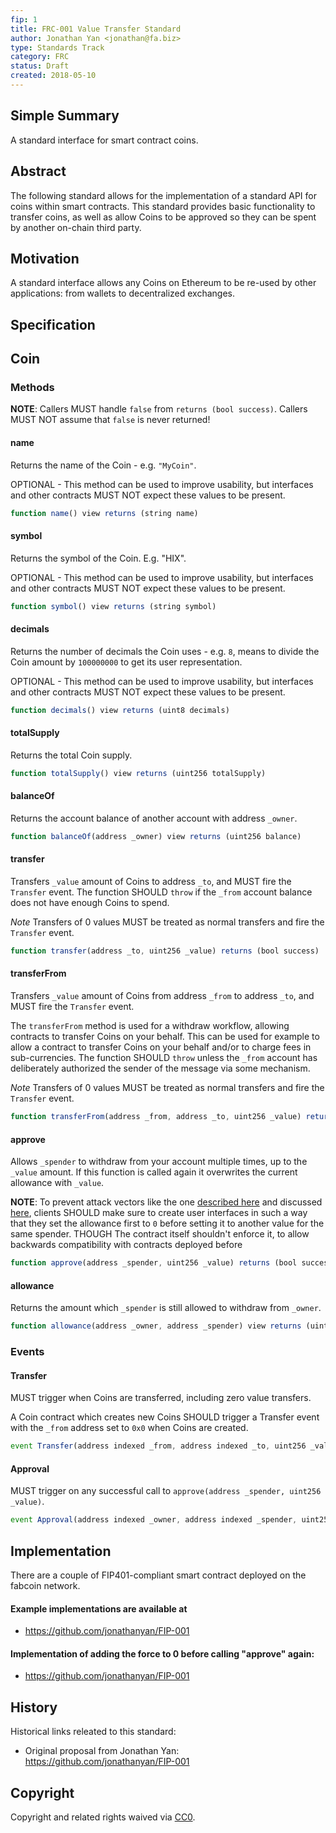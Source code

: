 ```yaml
---
fip: 1
title: FRC-001 Value Transfer Standard
author: Jonathan Yan <jonathan@fa.biz>
type: Standards Track
category: FRC
status: Draft
created: 2018-05-10
---
```


## Simple Summary

A standard interface for smart contract coins.


## Abstract

The following standard allows for the implementation of a standard API for coins within smart contracts.
This standard provides basic functionality to transfer coins, as well as allow Coins to be approved so they can be spent by another on-chain third party.


## Motivation

A standard interface allows any Coins on Ethereum to be re-used by other applications: from wallets to decentralized exchanges.


## Specification

## Coin
### Methods

**NOTE**: Callers MUST handle `false` from `returns (bool success)`.  Callers MUST NOT assume that `false` is never returned!


#### name

Returns the name of the Coin - e.g. `"MyCoin"`.

OPTIONAL - This method can be used to improve usability,
but interfaces and other contracts MUST NOT expect these values to be present.


``` js
function name() view returns (string name)
```


#### symbol

Returns the symbol of the Coin. E.g. "HIX".

OPTIONAL - This method can be used to improve usability,
but interfaces and other contracts MUST NOT expect these values to be present.

``` js
function symbol() view returns (string symbol)
```



#### decimals

Returns the number of decimals the Coin uses - e.g. `8`, means to divide the Coin amount by `100000000` to get its user representation.

OPTIONAL - This method can be used to improve usability,
but interfaces and other contracts MUST NOT expect these values to be present.

``` js
function decimals() view returns (uint8 decimals)
```


#### totalSupply

Returns the total Coin supply.

``` js
function totalSupply() view returns (uint256 totalSupply)
```



#### balanceOf

Returns the account balance of another account with address `_owner`.

``` js
function balanceOf(address _owner) view returns (uint256 balance)
```



#### transfer

Transfers `_value` amount of Coins to address `_to`, and MUST fire the `Transfer` event.
The function SHOULD `throw` if the `_from` account balance does not have enough Coins to spend.

*Note* Transfers of 0 values MUST be treated as normal transfers and fire the `Transfer` event.

``` js
function transfer(address _to, uint256 _value) returns (bool success)
```



#### transferFrom

Transfers `_value` amount of Coins from address `_from` to address `_to`, and MUST fire the `Transfer` event.

The `transferFrom` method is used for a withdraw workflow, allowing contracts to transfer Coins on your behalf.
This can be used for example to allow a contract to transfer Coins on your behalf and/or to charge fees in sub-currencies.
The function SHOULD `throw` unless the `_from` account has deliberately authorized the sender of the message via some mechanism.

*Note* Transfers of 0 values MUST be treated as normal transfers and fire the `Transfer` event.

``` js
function transferFrom(address _from, address _to, uint256 _value) returns (bool success)
```



#### approve

Allows `_spender` to withdraw from your account multiple times, up to the `_value` amount. If this function is called again it overwrites the current allowance with `_value`.

**NOTE**: To prevent attack vectors like the one [described here](https://docs.google.com/document/d/1YLPtQxZu1UAvO9cZ1O2RPXBbT0mooh4DYKjA_jp-RLM/) and discussed [here](https://github.com/ethereum/EIPs/issues/20#issuecomment-263524729),
clients SHOULD make sure to create user interfaces in such a way that they set the allowance first to `0` before setting it to another value for the same spender.
THOUGH The contract itself shouldn't enforce it, to allow backwards compatibility with contracts deployed before

``` js
function approve(address _spender, uint256 _value) returns (bool success)
```


#### allowance

Returns the amount which `_spender` is still allowed to withdraw from `_owner`.

``` js
function allowance(address _owner, address _spender) view returns (uint256 remaining)
```



### Events


#### Transfer

MUST trigger when Coins are transferred, including zero value transfers.

A Coin contract which creates new Coins SHOULD trigger a Transfer event with the `_from` address set to `0x0` when Coins are created.

``` js
event Transfer(address indexed _from, address indexed _to, uint256 _value)
```



#### Approval

MUST trigger on any successful call to `approve(address _spender, uint256 _value)`.

``` js
event Approval(address indexed _owner, address indexed _spender, uint256 _value)
```



## Implementation

There are a couple of FIP401-compliant smart contract deployed on the fabcoin network.


#### Example implementations are available at
- https://github.com/jonathanyan/FIP-001

#### Implementation of adding the force to 0 before calling "approve" again:
- https://github.com/jonathanyan/FIP-001


## History

Historical links releated to this standard:

- Original proposal from Jonathan Yan: 
  https://github.com/jonathanyan/FIP-001




## Copyright
Copyright and related rights waived via [CC0](https://creativecommons.org/publicdomain/zero/1.0/).